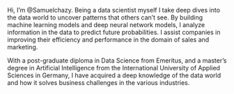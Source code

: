 Hi, I’m @Samuelchazy.
Being a data scientist myself I take deep dives into the data world to uncover patterns that others can’t see. By building machine learning models and deep neural network models, I analyze information in the data to predict future probabilities. I assist companies in improving their efficiency and performance in the domain of sales and marketing.

With a post-graduate diploma in Data Science from Emeritus, and a master’s degree in Artificial Intelligence from the International University of Applied Sciences in Germany, I have acquired a deep knowledge of the data world and how it solves business challenges in the various industries.
